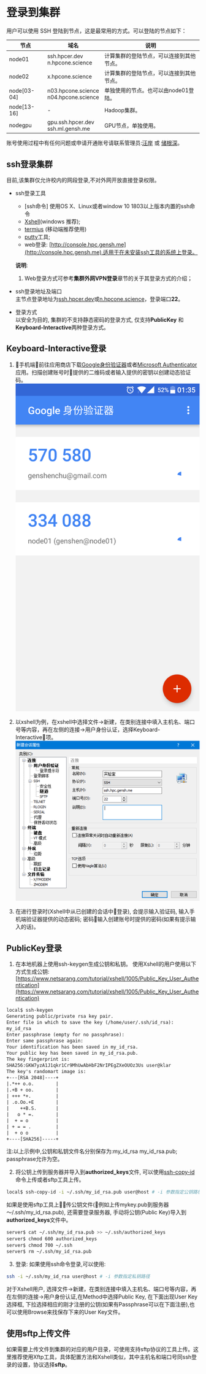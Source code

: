 # 登录到集群

用户可以使用 SSH 登陆到节点，这是最常用的方式。可以登陆的节点如下：

| 节点        | 域名                                                         | 说明                                     |
| ----------- | ----------------------------------------------------------- | ---------------------------------------- |
| node01      | ssh.hpcer.dev<br>n.hpcone.science                           | 计算集群的登陆节点，可以连接到其他节点。     |
| node02      | x.hpcone.science                                            | 计算集群的登陆节点，可以连接到其他节点。     |
| node[03-04] | n03.hpcone.science<br>n04.hpcone.science                    | 单独使用的节点。也可以由node01登陆。        |
| node[13-16] | -                                                           | Hadoop集群。                              |
| nodegpu     | gpu.ssh.hpcer.dev<br> ssh.ml.gensh.me                       | GPU节点，单独使用。                        |

账号使用过程中有任何问题或申请开通账号请联系管理员:[汪岸](mailto:wangan.cs@gmail.com) 或 [储根深](mailto:genshenchu@gmail.com)。

## ssh登录集群
目前,该集群仅允许校内的网段登录,不对外网开放直接登录权限。
- ssh登录工具  
  - [ssh命令] 使用OS X、Linux或者window 10 1803以上版本内置的ssh命令
  - [Xshell](http://www.netsarang.com/products/)(windows 推荐);  
  - [termius](https://www.termius.com/) (移动端推荐使用)
  - [putty](http://www.putty.org/)工具;  
  - web登录: [http://console.hpc.gensh.me](http://console.hpc.gensh.me),适用于在未安装ssh工具的系统上登录。  

  **说明**:  
  1. Web登录方式可参考**集群外网VPN登录**章节的关于其登录方式的介绍；  

- ssh登录地址及端口  
主节点登录地址为[ssh.hpcer.dev](ssh.hpcer.dev)或[n.hpcone.science](n.hpcone.science)，登录端口**22**。  

- 登录方式  
  以安全为目的, 集群的不支持静态密码的登录方式, 仅支持**PublicKey** 和 **Keyboard-Interactive**两种登录方式。

## Keyboard-Interactive登录
1. 手机端前往应用商店下载[Google身份验证器](https://support.google.com/accounts/answer/1066447)或者[Microsoft Authenticator](https://www.microsoft.com/zh-cn/account/authenticator)应用。扫描创建账号时提供的二维码或者输入提供的密钥以创建动态验证码。
![Google 身份验证器](../../static/assets/google_authenticator.png) 

2. 以xshell为例，在xshell中选择文件->新建，在类别连接中填入主机名、端口号等内容，再在左侧的连接->用户身份认证，选择Keyboard-Interactive项。  
![Xshell登录](../../static/assets/login.png)  

3. 在进行登录时(Xshell中从已创建的会话中登录), 会提示输入验证码, 输入手机端验证器提供的动态密码; 密码输入创建账号时提供的密码(如果有提示输入的话)。
  
## PublicKey登录
1. 在本地机器上使用ssh-keygen生成公钥和私钥。
使用Xshell的用户使用以下方式生成公钥: [https://www.netsarang.com/tutorial/xshell/1005/Public_Key_User_Authentication](https://www.netsarang.com/tutorial/xshell/1005/Public_Key_User_Authentication)  
```
local$ ssh-keygen
Generating public/private rsa key pair.
Enter file in which to save the key (/home/user/.ssh/id_rsa): my_id_rsa
Enter passphrase (empty for no passphrase): 
Enter same passphrase again: 
Your identification has been saved in my_id_rsa.
Your public key has been saved in my_id_rsa.pub.
The key fingerprint is:
SHA256:GKW7yzA1J1qkr1Cr9MhUwAbHbF2NrIPEgZXeOUOz3Us user@klar
The key's randomart image is:
+---[RSA 2048]----+
|.*++ o.o.        |
|.+B + oo.        |
| +++ *+.         |
| .o.Oo.+E        |
|    ++B.S.       |
|   o * =.        |
|  + = o          |
| + = = .         |
|  + o o          |
+----[SHA256]-----+
```
注:以上示例中,公钥和私钥文件名分别保存为:my_id_rsa my_id_rsa.pub; passphrase允许为空。

2. 将公钥上传到服务器并导入到**authorized_keys**文件, 可以使用[ssh-copy-id](https://www.ssh.com/ssh/copy-id)命令上传或者sftp工具上传。
```bash
local$ ssh-copy-id -i ~/.ssh/my_id_rsa.pub user@host # -i 参数指定公钥路径
```
如果是使用sftp工具上传公钥文件(例如上传mykey.pub到服务器～/.ssh/my_id_rsa.pub), 还需要登录服务器, 手动将公钥(Public Key)导入到**authorized_keys**文件中。
```bash
server$ cat ~/.ssh/my_id_rsa.pub >> ~/.ssh/authorized_keys
server$ chmod 600 authorized_keys
server$ chmod 700 ~/.ssh
server$ rm ~/.ssh/my_id_rsa.pub
```
3. 登录:
如果使用ssh命令登录,可以使用:
```bash
ssh -i ~/.ssh/my_id_rsa user@host # -i 参数指定私钥路径
```
对于Xshell用户, 选择文件->新建，在类别连接中填入主机名、端口号等内容，再在左侧的连接->用户身份认证,在Method中选择Public Key, 在下面出现User Key选择框, 下拉选择相应的刚才注册的公钥(如果有Passphrase可以在下面注册),也可以使用Browse来找保存下来的User Key文件。

## 使用sftp上传文件  
如果需要上传文件到集群的对应的用户目录，可使用支持sftp协议的工具上传。这里推荐使用Xftp工具，具体配置方法和Xshell类似，其中主机名和端口号同ssh登录的设置，协议选择**sftp**。
<!-- 登录示例参考下图: -->
  <!-- ![Xftp登录](../../static/assets/sftp-login.png) -->
